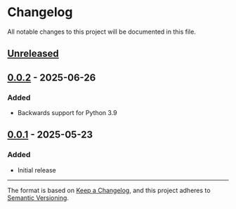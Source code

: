 # Changelog

All notable changes to this project will be documented in this file.

## [Unreleased]

## [0.0.2] - 2025-06-26

### Added

- Backwards support for Python 3.9

## [0.0.1] - 2025-05-23

### Added

- Initial release

---

The format is based on [Keep a Changelog](https://keepachangelog.com/en/1.1.0/),
and this project adheres to [Semantic Versioning](https://semver.org/spec/v2.0.0.html).

[unreleased]: https://github.com/aazuspan/xarray-regressions/compare/v0.0.2...HEAD
[0.0.2]: https://github.com/aazuspan/xarray-regressions/releases/tag/v0.0.1...0.0.2
[0.0.1]: https://github.com/aazuspan/xarray-regressions/releases/tag/v0.0.1
